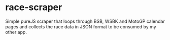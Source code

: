# race-scraper

Simple pureJS scraper that loops through BSB, WSBK and MotoGP calendar pages and collects the race data in JSON format to be consumed by my other app.